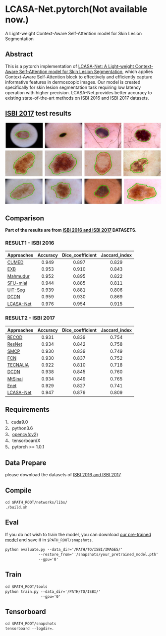 # LCASA-Net.pytorch(Not available now.)
A Light-weight Context-Aware Self-Attention model for Skin Lesion Segmentation

## Abstract
This is a pytorch implementation of [LCASA-Net: A Light-weight Context-Aware Self-Attention model for Skin Lesion Segmentation](), which applies Context-Aware Self-Attention block to effectively and efficiently capture informative features in dermoscopic images. Our model is created specifically for skin lesion segmentation task requiring low latency operation with higher precision. LCASA-Net provides better accuracy to existing state-of-the-art methods on ISBI 2016 and ISBI 2017 datasets.        


## [ISBI 2017](https://challenge.kitware.com/#challenges) test results      
![1](results.jpg)

## Comparison 
**Part of the results are from [ISBI 2016 and ISBI 2017](https://challenge.kitware.com/#challenges) DATASETS.**
### RESULT1 - ISBI 2016
| Approaches | Accuracy | Dice_coefficient | Jaccard_index | 
|--------------|:---:|:---:|:---:|
|[CUMED](https://challenge.kitware.com/#phase/566744dccad3a56fac786787)|0.949|0.897|0.829|
|[EXB](https://challenge.kitware.com/#phase/566744dccad3a56fac786787)|0.953|0.910|0.843| 
|[Mahmudur](https://challenge.kitware.com/#phase/566744dccad3a56fac786787)|0.952|0.895|0.822|
|[SFU-mial](https://challenge.kitware.com/#phase/566744dccad3a56fac786787)|0.944|0.885|0.811|
|[UiT-Seg](https://challenge.kitware.com/#phase/566744dccad3a56fac786787)|0.939|0.881|0.806|
|[DCDN](https://ieeexplore.ieee.org/abstract/document/8545136/)|0.959|0.930|0.869|
|[LCASA-Net]()|0.976|0.954|0.915|


### RESULT2 - ISBI 2017
| Approaches | Accuracy | Dice_coefficient | Jaccard_index | 
|------------|:---:|:---:|:---:|
|[RECOD](https://arxiv.org/abs/1703.04819)|0.931|0.839|0.754|
|[ResNet](https://arxiv.org/abs/1703.04197)|0.934|0.842|0.758| 
|[SMCP](http://eprints.whiterose.ac.uk/116480/)|0.930|0.839|0.749|
|[FCN](https://www.cv-foundation.org/openaccess/content_cvpr_2015/html/Long_Fully_Convolutional_Networks_2015_CVPR_paper.html)|0.930|0.837|0.752|
|[TECNALIA](https://arxiv.org/abs/1703.03702)|0.922|0.810|0.718|
|[DCDN](https://ieeexplore.ieee.org/abstract/document/8545136/)|0.938|0.845|0.760|
|[MtSinai](https://ieeexplore.ieee.org/abstract/document/8239798/)|0.934|0.849|0.765|
|[Enet](https://arxiv.org/abs/1606.02147)|0.929|0.827|0.741|
|[LCASA-Net]()|0.947|0.879|0.809|

## Requirements
1、cuda9.0     
2、python3.6        
3、[opencv(cv2)](https://pypi.org/project/opencv-python/)        
4、tensorboardX           
5、pytorch >= 1.0.1        

## Data Prepare
please download the datasets of [ISBI 2016 and ISBI 2017](https://challenge.kitware.com/#challenges).        

## Compile
```  
cd $PATH_ROOT/networks/libs/
./build.sh
```

## Eval
If you do not wish to train the model, you can download [our pre-trained model]() and save it in `$PATH_ROOT/snapshots`.

```  
python evaluate.py --data_dir='/PATH/TO/ISBI/IMAGES/' 
               --restore_from=''/snapshots/your_pretrained_model.pth'
               --gpu='0'
```

## Train
```  
cd $PATH_ROOT/tools
python train.py --data_dir='/PATH/TO/ISBI/' 
                --gpu='0'
```

## Tensorboard
```  
cd $PATH_ROOT/snapshots
tensorboard --logdir=.
``` 

